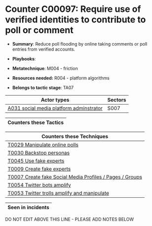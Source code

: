 # Counter C00097: Require use of verified identities to contribute to poll or comment

* **Summary**: Reduce poll flooding by online taking comments or poll entries from verified accounts. 

* **Playbooks**: 

* **Metatechnique**: M004 - friction

* **Resources needed:** R004 - platform algorithms

* **Belongs to tactic stage**: TA07


| Actor types | Sectors |
| ----------- | ------- |
| [A031 social media platform adminstrator](../actortypes/A031.md) | S007 |



| Counters these Tactics |
| ---------------------- |



| Counters these Techniques |
| ------------------------- |
| [T0029 Manipulate online polls](../techniques/T0029.md) |
| [T0030 Backstop personas](../techniques/T0030.md) |
| [T0045 Use fake experts](../techniques/T0045.md) |
| [T0009 Create fake experts](../techniques/T0009.md) |
| [T0007 Create fake Social Media Profiles / Pages / Groups](../techniques/T0007.md) |
| [T0054 Twitter bots amplify](../techniques/T0054.md) |
| [T0053 Twitter trolls amplify and manipulate](../techniques/T0053.md) |



| Seen in incidents |
| ----------------- |


DO NOT EDIT ABOVE THIS LINE - PLEASE ADD NOTES BELOW